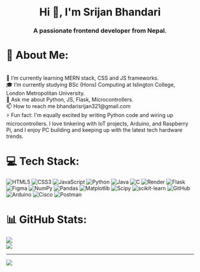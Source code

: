 <h1 align="center">Hi 👋, I'm Srijan Bhandari</h1>
<h3 align="center">A passionate frontend developer from Nepal.</h3>


# 💫 About Me:
<br>
🌱 I’m currently learning MERN stack, CSS and JS frameworks.<br>🎓 I’m currently studying BSc (Hons) Computing at Islington College, London Metropolitan University.<br>💬 Ask me about Python, JS, Flask, Microcontrollers.<br>📫 How to reach me bhandarisrijan321@gmail.com<br>⚡ Fun fact: I'm equally excited by writing Python code and wiring up microcontrollers. I love tinkering with IoT projects, Arduino, and Raspberry Pi, and I enjoy PC building and keeping up with the latest tech hardware trends.


# 💻 Tech Stack:
![HTML5](https://img.shields.io/badge/html5-%23E34F26.svg?style=for-the-badge&logo=html5&logoColor=white) ![CSS3](https://img.shields.io/badge/css3-%231572B6.svg?style=for-the-badge&logo=css3&logoColor=white) ![JavaScript](https://img.shields.io/badge/javascript-%23323330.svg?style=for-the-badge&logo=javascript&logoColor=%23F7DF1E) ![Python](https://img.shields.io/badge/python-3670A0?style=for-the-badge&logo=python&logoColor=ffdd54) ![Java](https://img.shields.io/badge/java-%23ED8B00.svg?style=for-the-badge&logo=openjdk&logoColor=white) ![C](https://img.shields.io/badge/c-%2300599C.svg?style=for-the-badge&logo=c&logoColor=white) ![Render](https://img.shields.io/badge/Render-%46E3B7.svg?style=for-the-badge&logo=render&logoColor=white) ![Flask](https://img.shields.io/badge/flask-%23000.svg?style=for-the-badge&logo=flask&logoColor=white) ![Figma](https://img.shields.io/badge/figma-%23F24E1E.svg?style=for-the-badge&logo=figma&logoColor=white) ![NumPy](https://img.shields.io/badge/numpy-%23013243.svg?style=for-the-badge&logo=numpy&logoColor=white) ![Pandas](https://img.shields.io/badge/pandas-%23150458.svg?style=for-the-badge&logo=pandas&logoColor=white) ![Matplotlib](https://img.shields.io/badge/Matplotlib-%23ffffff.svg?style=for-the-badge&logo=Matplotlib&logoColor=black) ![Scipy](https://img.shields.io/badge/SciPy-%230C55A5.svg?style=for-the-badge&logo=scipy&logoColor=%white) ![scikit-learn](https://img.shields.io/badge/scikit--learn-%23F7931E.svg?style=for-the-badge&logo=scikit-learn&logoColor=white) ![GitHub](https://img.shields.io/badge/github-%23121011.svg?style=for-the-badge&logo=github&logoColor=white) ![Arduino](https://img.shields.io/badge/-Arduino-00979D?style=for-the-badge&logo=Arduino&logoColor=white) ![Cisco](https://img.shields.io/badge/cisco-%23049fd9.svg?style=for-the-badge&logo=cisco&logoColor=black) ![Postman](https://img.shields.io/badge/Postman-FF6C37?style=for-the-badge&logo=postman&logoColor=white)
# 📊 GitHub Stats:
![](https://github-readme-stats.vercel.app/api?username=Srijan-61&theme=default&hide_border=false&include_all_commits=false&count_private=false)<br/>
![](https://nirzak-streak-stats.vercel.app/?user=Srijan-61&theme=default&hide_border=false)<br/>

---
[![](https://visitcount.itsvg.in/api?id=Srijan-61&icon=0&color=0)](https://visitcount.itsvg.in)

<!-- Proudly created with GPRM ( https://gprm.itsvg.in ) -->

